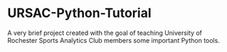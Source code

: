 # URSAC-Python-Tutorial
A very brief project created with the goal of teaching University of Rochester Sports Analytics Club members some important Python tools.
